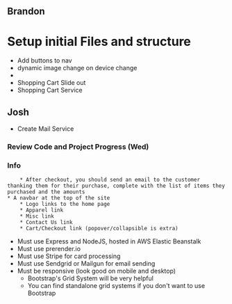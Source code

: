 ## Brandon
# Setup initial Files and structure
* Add buttons to nav
* dynamic image change on device change
* 
* Shopping Cart Slide out
* Shopping Cart Service



## Josh
* Create Mail Service


### Review Code and Project Progress (Wed)

### Info
        * After checkout, you should send an email to the customer thanking them for their purchase, complete with the list of items they purchased and the amounts
    * A navbar at the top of the site
        * Logo links to the home page
        * Apparel link
        * Misc link
        * Contact Us link
        * Cart/Checkout link (popover/collapsible is extra)
    

* Must use Express and NodeJS, hosted in AWS Elastic Beanstalk
* Must use prerender.io
* Must use Stripe for card processing
* Must use Sendgrid or Mailgun for email sending
* Must be responsive (look good on mobile and desktop)
    * Bootstrap's Grid System will be very helpful
    * You can find standalone grid systems if you don't want to use Bootstrap